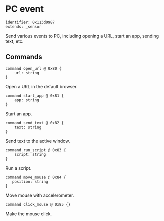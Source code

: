 # PC event

    identifier: 0x113d0987
    extends: _sensor

Send various events to PC, including opening a URL, start an app, sending text, etc.

## Commands

    command open_url @ 0x80 {
        url: string
    }

Open a URL in the default browser.

    command start_app @ 0x81 {
        app: string
    }

Start an app.

    command send_text @ 0x82 {
        text: string
    }

Send text to the active window.

    command run_script @ 0x83 {
        script: string
    }

Run a script.

    command move_mouse @ 0x84 {
       position: string
    }

Move mouse with accelerometer.

    command click_mouse @ 0x85 {}

Make the mouse click.
